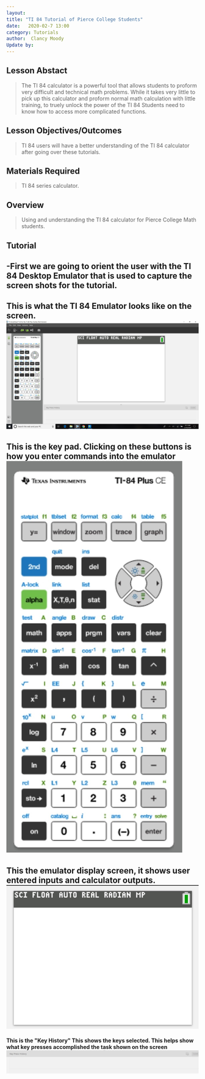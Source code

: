 ```yaml
---
layout: 
title: "TI 84 Tutorial of Pierce College Students" 
date:   2020-02-7 13:00
category: Tutorials
author:  Clancy Moody
Update by: 
---
```


## Lesson Abstact

>The TI 84 calculator is a powerful tool that allows students to proform very difficult and technical math problems. While it takes very little to pick up this calculator and proform normal math calculation with little training, to truely unlock the power of the TI 84 Students need to know how to access more complicated functions. 

## Lesson Objectives/Outcomes

>TI 84 users will have a better understanding of the TI 84 calculator after going over these tutorials.

## Materials Required

>TI 84 series calculator.

## Overview

>Using and understanding the TI 84 calculator for Pierce College Math students.

##  Tutorial

-First we are going to orient the user with the TI 84 Desktop Emulator that is used to capture the screen shots for the tutorial.
---
**This is what the TI 84 Emulator looks like on the screen.**
![Image](https://github.com/clancymoody/e235/blob/master/Emulator%20screen.jpg)
---
**This is the key pad. Clicking on these buttons is how you enter commands into the emulator**
![Image](https://github.com/clancymoody/e235/blob/master/Key%20Pad.jpg)
---
**This the emulator display screen, it shows user entered inputs and calculator outputs.**
![Image](https://github.com/clancymoody/e235/blob/master/Screen.jpg)
---
**This is the "Key History" This shows the keys selected. This helps show what key presses accomplished the task shown on the screen**
![image](https://github.com/clancymoody/e235/blob/master/Key%20History.jpg)
